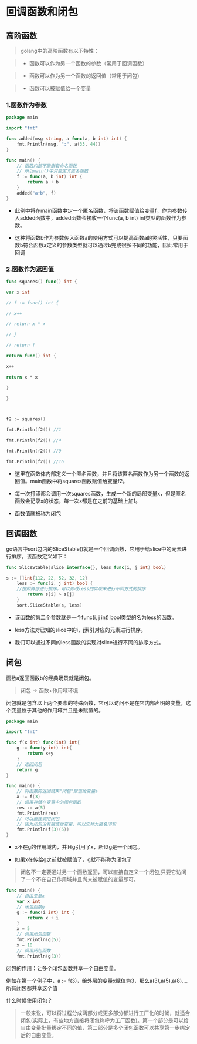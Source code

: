 # 回调函数和闭包

## 高阶函数

> golang中的高阶函数有以下特性：

>* 函数可以作为另一个函数的参数（常用于回调函数）

>* 函数可以作为另一个函数的返回值（常用于闭包）

>* 函数可以被赋值给一个变量

### 1.函数作为参数

```go
package main

import "fmt"

func added(msg string, a func(a, b int) int) {
    fmt.Println(msg, ":", a(33, 44))
}

func main() {
    // 函数内部不能嵌套命名函数
    // 所以main()中只能定义匿名函数
    f := func(a, b int) int {
        return a + b
    }
    added("a+b", f)
}
```

* 此例中将在main函数中定一个匿名函数，将该函数赋值给变量f，作为参数传入added函数中，added函数会接收一个func(a, b int) int类型的函数作为参数。

* 这种将函数b作为参数传入函数a的使用方式可以提高函数a的灵活性，只要函数b符合函数a定义的参数类型就可以通过b完成很多不同的功能，因此常用于回调

### 2.函数作为返回值

```go
func squares() func() int {

var x int

// f := func() int {

// x++

// return x * x

// }

// return f

return func() int {

x++

return x * x

}

}



f2 := squares()

fmt.Println(f2()) //1

fmt.Println(f2()) //4

fmt.Println(f2()) //9

fmt.Println(f2()) //16
```



* 这里在函数体内部定义一个匿名函数，并且将该匿名函数作为另一个函数的返回值。main函数中将squares函数赋值给变量f2。

* 每一次打印都会调用一次squares函数，生成一个新的局部变量x，但是匿名函数会记录x的状态，每一次x都是在之前的基础上加1。

* 函数值就被称为闭包



## 回调函数

go语言中sort包内的SliceStable()就是一个回调函数，它用于给slice中的元素进行排序。该函数定义如下：

```go
func SliceStable(slice interface{}, less func(i, j int) bool)

s := []int{112, 22, 52, 32, 12}
	less := func(i, j int) bool {
	//按照降序进行排序，可以修改less的实现来进行不同方式的排序
		return s[i] > s[j]
	}
	sort.SliceStable(s, less)
```

* 该函数的第二个参数就是一个func(i, j int) bool类型的名为less的函数。

* less方法对已知的slice中的i，j索引对应的元素进行排序。

* 我们可以通过不同的less函数的实现对slice进行不同的排序方式。



## 闭包

函数a返回函数b的经典场景就是闭包。

> 闭包 -> 函数+作用域环境

闭包就是包含以上两个要素的特殊函数，它可以访问不是在它内部声明的变量，这个变量位于其他的作用域并且是未赋值的。

```go
package main

import "fmt"

func f(x int) func(int) int{
    g := func(y int) int{
        return x+y
    }
    // 返回闭包
    return g
}

func main() {
    // 将函数的返回结果"闭包"赋值给变量a
    a := f(3)
    // 调用存储在变量中的闭包函数
    res := a(5)
    fmt.Println(res)
    // 可以直接调用闭包
    // 因为闭包没有赋值给变量，所以它称为匿名闭包
    fmt.Println(f(3)(5))
}
```

* x不在g的作用域内，并且g引用了x，所以g是一个闭包。

* 如果x在传给g之前就被赋值了，g就不能称为闭包了

> 闭包不一定要通过另一个函数返回，可以直接自定义一个闭包,只要它访问了一个不在自己作用域并且尚未被赋值的变量即可。

```go
func main() {
    // 自由变量x
    var x int
    // 闭包函数g
    g := func(i int) int {
        return x + i
    }
    x = 5
    // 调用闭包函数
    fmt.Println(g(5))
    x = 10
    // 调用闭包函数
    fmt.Println(g(3))
```

闭包的作用：让多个闭包函数共享一个自由变量。

例如在第一个例子中，a := f(3)，给外层的变量x赋值为3，那么a(3),a(5),a(8)....所有闭包都共享这个值

什么时候使用闭包？

> 一般来说，可以将过程分成两部分或更多部分都进行工厂化的时候，就适合闭包(实际上，有些地方直接将闭包称呼为工厂函数)。第一个部分是可以给自由变量批量绑定不同的值，第二部分是多个闭包函数可以共享第一步绑定后的自由变量。